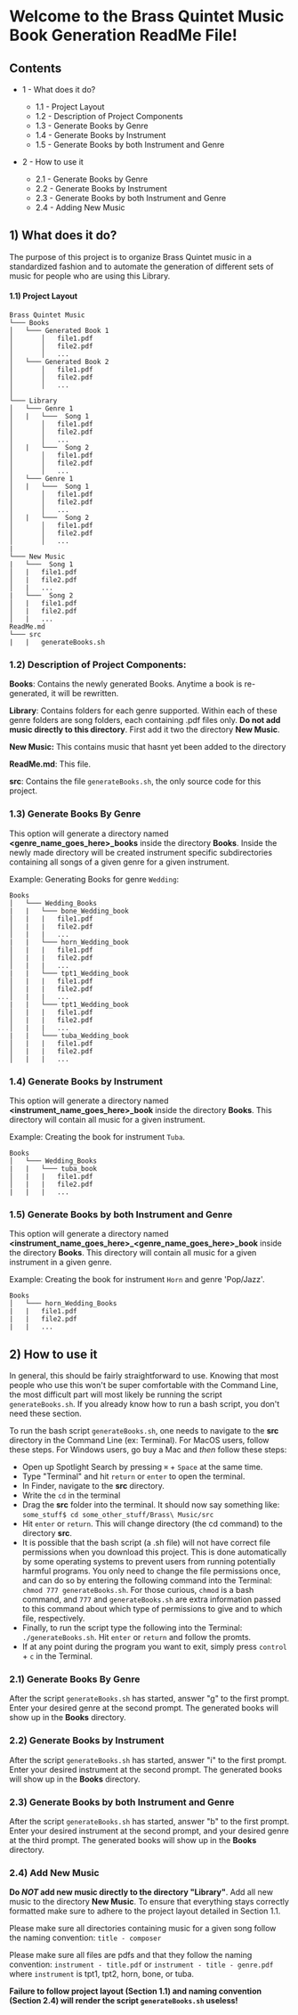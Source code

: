 # Welcome to the Brass Quintet Music Book Generation ReadMe File!

## Contents
- 1 -  What does it do?
    - 1.1 - Project Layout
    - 1.2 - Description of Project Components
    - 1.3 - Generate Books by Genre
    - 1.4 - Generate Books by Instrument
    - 1.5 - Generate Books by both Instrument and Genre

- 2 - How to use it
    - 2.1 - Generate Books by Genre
    - 2.2 - Generate Books by Instrument
    - 2.3 - Generate Books by both Instrument and Genre
    - 2.4 - Adding New Music

## 1) What does it do?
The purpose of this project is to organize Brass Quintet music in a standardized fashion and to automate the generation of different sets of music for people who are using this Library. 

#### 1.1) Project Layout
```
Brass Quintet Music
└─── Books
│   └─── Generated Book 1
│       │   file1.pdf
│       │   file2.pdf
│       │   ...
│   └─── Generated Book 2
│       │   file1.pdf
│       │   file2.pdf
│       │   ...
│   
└─── Library
│   └─── Genre 1
│   |   └───  Song 1
│       │   file1.pdf
│       │   file2.pdf
│       │   ...
│   |   └───  Song 2
│       │   file1.pdf
│       │   file2.pdf
│       │   ...
│   └─── Genre 1
│   |   └───  Song 1
│       │   file1.pdf
│       │   file2.pdf
│       │   ...
│   |   └───  Song 2
│       │   file1.pdf
│       │   file2.pdf
│       │   ...
|
└─── New Music
|   └───  Song 1
│   |   file1.pdf
│   |   file2.pdf
│   |   ...
|   └───  Song 2
│   |   file1.pdf
│   |   file2.pdf
│   |   ...
ReadMe.md
└─── src
|   |   generateBooks.sh
```

### 1.2) Description of Project Components:

**Books**: Contains the newly generated Books. Anytime a book is re-generated, it will be rewritten.

**Library**: Contains folders for each genre supported. Within each of these genre folders are song folders, each containing .pdf files only. **Do not add music directly to this directory**. First add it two the directory **New Music**.

**New Music:** This contains music that hasnt yet been added to the directory

**ReadMe.md**: This file.

**src**: Contains the file `generateBooks.sh`, the only source code for this project.

### 1.3) Generate Books By Genre
This option will generate a directory named **<genre_name_goes_here>_books** inside the directory **Books**. Inside the newly made directory will be created instrument specific subdirectories containing all songs of a given genre for a given instrument. 

Example: Generating Books for genre `Wedding`:
```
Books
│   └─── Wedding_Books
|   |   └─── bone_Wedding_book
│   |   |   file1.pdf
│   |   |   file2.pdf
│   |   |   ...
|   |   └─── horn_Wedding_book
│   |   |   file1.pdf
│   |   |   file2.pdf
│   |   |   ...
|   |   └─── tpt1_Wedding_book
│   |   |   file1.pdf
│   |   |   file2.pdf
│   |   |   ...
|   |   └─── tpt1_Wedding_book
│   |   |   file1.pdf
│   |   |   file2.pdf
│   |   |   ...
|   |   └─── tuba_Wedding_book
│   |   |   file1.pdf
│   |   |   file2.pdf
│   |   |   ...
```
### 1.4) Generate Books by Instrument
This option will generate a directory named **<instrument_name_goes_here>_book** inside the directory **Books**. This directory will contain all music for a given instrument. 

Example: Creating the book for instrument `Tuba`.
```
Books
│   └─── Wedding_Books
|   |   └─── tuba_book
│   |   |   file1.pdf
│   |   |   file2.pdf
|   |   |   ...
```

### 1.5) Generate Books by both Instrument and Genre
This option will generate a directory named **<instrument_name_goes_here>_<genre_name_goes_here>_book** inside the directory **Books**. This directory will contain all music for a given instrument in a given genre. 

Example: Creating the book for instrument `Horn` and genre 'Pop/Jazz'.
```
Books
│   └─── horn_Wedding_Books
|   |   file1.pdf
|   |   file2.pdf
|   |   ...
```


## 2) How to use it
In general, this should be fairly straightforward to use. Knowing that most people who use this won't be super comfortable with the Command Line, the most difficult part will most likely be running the script `generateBooks.sh`. If you already know how to run a bash script, you don't need these section. 

To run the bash script `generateBooks.sh`, one needs to navigate to the **src** directory in the Command Line (ex: Terminal). For MacOS users, follow these steps. For Windows users, go buy a Mac and *then* follow these steps:
- Open up Spotlight Search by pressing `⌘` + `Space` at the same time.
- Type "Terminal" and hit `return` or `enter` to open the terminal. 
- In Finder, navigate to the **src** directory. 
- Write the `cd` in the terminal
- Drag the **src** folder into the terminal. It should now say something like:
`some_stuff$ cd some_other_stuff/Brass\ Music/src`
- Hit `enter` or `return`. This will change directory (the cd command) to the directory **src**.
- It is possible that the bash script (a .sh file) will not have correct file permissions when you download this project. This is done automatically by some operating systems to prevent users from running potentially harmful programs. You only need to change the file permissions once, and can do so by entering the following command into the Terminal:
`chmod 777 generateBooks.sh`. 
For those curious, `chmod` is a bash command, and `777` and `generateBooks.sh` are extra information passed to this command about which type of permissions to give and to which file, respectively. 
- Finally, to run the script type the following into the Terminal:
`./generateBooks.sh`. Hit `enter` or `return` and follow the promts. 
- If at any point during the program you want to exit, simply press `control` + `c` in the Terminal.

### 2.1) Generate Books By Genre
After the script `generateBooks.sh` has started, answer "g" to the first prompt. Enter your desired genre at the second prompt. The generated books will show up in the **Books** directory. 

### 2.2) Generate Books by Instrument
After the script `generateBooks.sh` has started, answer "i" to the first prompt. Enter your desired instrument at the second prompt. The generated books will show up in the **Books** directory. 

### 2.3) Generate Books by both Instrument and Genre
After the script `generateBooks.sh` has started, answer "b" to the first prompt. Enter your desired instrument at the second prompt, and your desired genre at the third prompt. The generated books will show up in the **Books** directory. 

### 2.4) Add New Music
**Do *NOT* add new music directly to the directory "Library"**. Add all new music to the directory **New Music**. To ensure that everything stays correctly formatted make sure to adhere to the project layout detailed in Section 1.1. 

Please make sure all directories containing music for a given song follow the naming convention:
`title - composer`

Please make sure all files are pdfs and that they follow the naming convention:
`instrument - title.pdf`
or 
`instrument - title - genre.pdf`
where `instrument` is tpt1, tpt2, horn, bone, or tuba.

**Failure to follow project layout (Section 1.1) and naming convention (Section 2.4) will render the script `generateBooks.sh` useless!**

